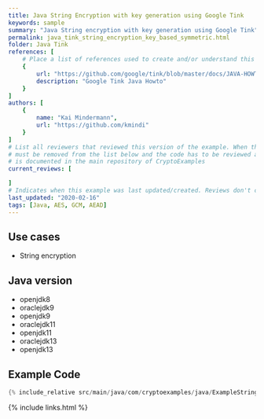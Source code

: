 ```yaml
---
title: Java String Encryption with key generation using Google Tink
keywords: sample
summary: "Java String encryption with key generation using Google Tink"
permalink: java_tink_string_encryption_key_based_symmetric.html
folder: Java Tink
references: [
    # Place a list of references used to create and/or understand this example.
    {
        url: "https://github.com/google/tink/blob/master/docs/JAVA-HOWTO.md",
        description: "Google Tink Java Howto"
    }
]
authors: [
    {
        name: "Kai Mindermann",
        url: "https://github.com/kmindi"
    }
]
# List all reviewers that reviewed this version of the example. When the example is updated all old reviews
# must be removed from the list below and the code has to be reviewed again. The complete review process
# is documented in the main repository of CryptoExamples
current_reviews: [

]
# Indicates when this example was last updated/created. Reviews don't change this.
last_updated: "2020-02-16"
tags: [Java, AES, GCM, AEAD]
---
```


## Use cases

- String encryption


## Java version

- openjdk8
- oraclejdk9
- openjdk9
- oraclejdk11
- openjdk11
- oraclejdk13
- openjdk13

## Example Code

```java
{% include_relative src/main/java/com/cryptoexamples/java/ExampleStringEncryptionKeyBasedInOneMethod.java %}
```

{% include links.html %}
